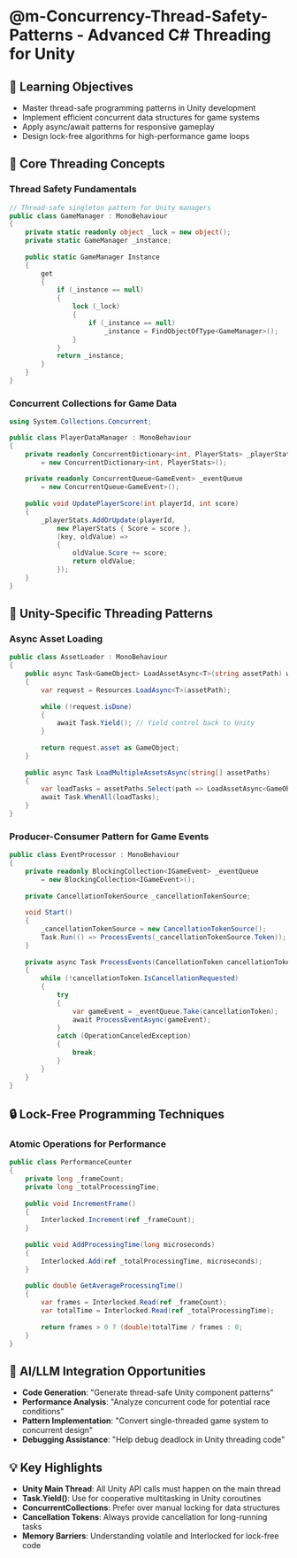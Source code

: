 # @m-Concurrency-Thread-Safety-Patterns - Advanced C# Threading for Unity

## 🎯 Learning Objectives
- Master thread-safe programming patterns in Unity development
- Implement efficient concurrent data structures for game systems
- Apply async/await patterns for responsive gameplay
- Design lock-free algorithms for high-performance game loops

## 🔧 Core Threading Concepts

### Thread Safety Fundamentals
```csharp
// Thread-safe singleton pattern for Unity managers
public class GameManager : MonoBehaviour
{
    private static readonly object _lock = new object();
    private static GameManager _instance;
    
    public static GameManager Instance
    {
        get
        {
            if (_instance == null)
            {
                lock (_lock)
                {
                    if (_instance == null)
                        _instance = FindObjectOfType<GameManager>();
                }
            }
            return _instance;
        }
    }
}
```

### Concurrent Collections for Game Data
```csharp
using System.Collections.Concurrent;

public class PlayerDataManager : MonoBehaviour
{
    private readonly ConcurrentDictionary<int, PlayerStats> _playerStats 
        = new ConcurrentDictionary<int, PlayerStats>();
    
    private readonly ConcurrentQueue<GameEvent> _eventQueue 
        = new ConcurrentQueue<GameEvent>();
    
    public void UpdatePlayerScore(int playerId, int score)
    {
        _playerStats.AddOrUpdate(playerId, 
            new PlayerStats { Score = score },
            (key, oldValue) => 
            {
                oldValue.Score += score;
                return oldValue;
            });
    }
}
```

## 🚀 Unity-Specific Threading Patterns

### Async Asset Loading
```csharp
public class AssetLoader : MonoBehaviour
{
    public async Task<GameObject> LoadAssetAsync<T>(string assetPath) where T : Object
    {
        var request = Resources.LoadAsync<T>(assetPath);
        
        while (!request.isDone)
        {
            await Task.Yield(); // Yield control back to Unity
        }
        
        return request.asset as GameObject;
    }
    
    public async Task LoadMultipleAssetsAsync(string[] assetPaths)
    {
        var loadTasks = assetPaths.Select(path => LoadAssetAsync<GameObject>(path));
        await Task.WhenAll(loadTasks);
    }
}
```

### Producer-Consumer Pattern for Game Events
```csharp
public class EventProcessor : MonoBehaviour
{
    private readonly BlockingCollection<IGameEvent> _eventQueue 
        = new BlockingCollection<IGameEvent>();
    
    private CancellationTokenSource _cancellationTokenSource;
    
    void Start()
    {
        _cancellationTokenSource = new CancellationTokenSource();
        Task.Run(() => ProcessEvents(_cancellationTokenSource.Token));
    }
    
    private async Task ProcessEvents(CancellationToken cancellationToken)
    {
        while (!cancellationToken.IsCancellationRequested)
        {
            try
            {
                var gameEvent = _eventQueue.Take(cancellationToken);
                await ProcessEventAsync(gameEvent);
            }
            catch (OperationCanceledException)
            {
                break;
            }
        }
    }
}
```

## 🔒 Lock-Free Programming Techniques

### Atomic Operations for Performance
```csharp
public class PerformanceCounter
{
    private long _frameCount;
    private long _totalProcessingTime;
    
    public void IncrementFrame()
    {
        Interlocked.Increment(ref _frameCount);
    }
    
    public void AddProcessingTime(long microseconds)
    {
        Interlocked.Add(ref _totalProcessingTime, microseconds);
    }
    
    public double GetAverageProcessingTime()
    {
        var frames = Interlocked.Read(ref _frameCount);
        var totalTime = Interlocked.Read(ref _totalProcessingTime);
        
        return frames > 0 ? (double)totalTime / frames : 0;
    }
}
```

## 🚀 AI/LLM Integration Opportunities
- **Code Generation**: "Generate thread-safe Unity component patterns"
- **Performance Analysis**: "Analyze concurrent code for potential race conditions"
- **Pattern Implementation**: "Convert single-threaded game system to concurrent design"
- **Debugging Assistance**: "Help debug deadlock in Unity threading code"

## 💡 Key Highlights
- **Unity Main Thread**: All Unity API calls must happen on the main thread
- **Task.Yield()**: Use for cooperative multitasking in Unity coroutines
- **ConcurrentCollections**: Prefer over manual locking for data structures
- **Cancellation Tokens**: Always provide cancellation for long-running tasks
- **Memory Barriers**: Understanding volatile and Interlocked for lock-free code